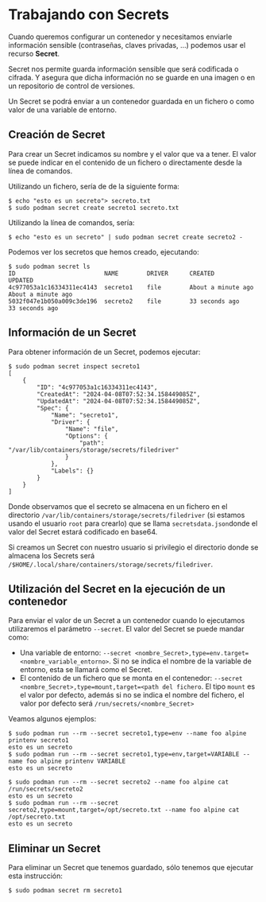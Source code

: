 # Trabajando con Secrets

Cuando queremos configurar un contenedor y necesitamos enviarle información sensible (contraseñas, claves privadas, ...) podemos usar el recurso **Secret**.

Secret nos permite guarda información sensible  que será codificada o cifrada. Y asegura que dicha información no se guarde en una imagen o en un repositorio de control de versiones.

Un Secret se podrá enviar a un contenedor guardada en un fichero o como valor de una variable de entorno.

## Creación de Secret

Para crear un Secret indicamos su nombre y el valor que va a tener. El valor se puede indicar en el contenido de un fichero o directamente desde la línea de comandos.

Utilizando un fichero, sería de de la siguiente forma:

```
$ echo "esto es un secreto"> secreto.txt
$ sudo podman secret create secreto1 secreto.txt
```

Utilizando la línea de comandos, sería:

```
$ echo "esto es un secreto" | sudo podman secret create secreto2 -
```

Podemos ver los secretos que hemos creado, ejecutando:

```
$ sudo podman secret ls
ID                         NAME        DRIVER      CREATED             UPDATED
4c977053a1c16334311ec4143  secreto1    file        About a minute ago  About a minute ago
5032f047e1b050a009c3de196  secreto2    file        33 seconds ago      33 seconds ago
```

## Información de un Secret

Para obtener información de un Secret, podemos ejecutar:

```
$ sudo podman secret inspect secreto1
[
    {
        "ID": "4c977053a1c16334311ec4143",
        "CreatedAt": "2024-04-08T07:52:34.158449085Z",
        "UpdatedAt": "2024-04-08T07:52:34.158449085Z",
        "Spec": {
            "Name": "secreto1",
            "Driver": {
                "Name": "file",
                "Options": {
                    "path": "/var/lib/containers/storage/secrets/filedriver"
                }
            },
            "Labels": {}
        }
    }
]
```

Donde observamos que el secreto se almacena en un fichero en el directorio `/var/lib/containers/storage/secrets/filedriver` (si estamos usando el usuario `root` para crearlo) que se llama `secretsdata.json`donde el valor del Secret estará codificado en base64.

Si creamos un Secret con nuestro usuario si privilegio el directorio donde se almacena los Secrets será `/$HOME/.local/share/containers/storage/secrets/filedriver`.

## Utilización del Secret en la ejecución de un contenedor

Para enviar el valor de un Secret a un contenedor cuando lo ejecutamos utilizaremos el parámetro `--secret`. El valor del Secret se puede mandar como:

* Una variable de entorno: `--secret <nombre_Secret>,type=env.target=<nombre_variable_entorno>`. Si no se indica el nombre de la variable de entorno, esta se llamará como el Secret.
* El contenido de un fichero que se monta en el contenedor: `--secret <nombre_Secret>,type=mount,target=<path del fichero`. El tipo `mount` es el valor por defecto, además si no se indica el nombre del fichero, el valor por defecto será `/run/secrets/<nombre_Secret>`

Veamos algunos ejemplos:

```
$ sudo podman run --rm --secret secreto1,type=env --name foo alpine printenv secreto1
esto es un secreto
$ sudo podman run --rm --secret secreto1,type=env,target=VARIABLE --name foo alpine printenv VARIABLE
esto es un secreto

$ sudo podman run --rm --secret secreto2 --name foo alpine cat /run/secrets/secreto2
esto es un secreto
$ sudo podman run --rm --secret secreto2,type=mount,target=/opt/secreto.txt --name foo alpine cat /opt/secreto.txt
esto es un secreto
```

## Eliminar un Secret

Para eliminar un Secret que tenemos guardado, sólo tenemos que ejecutar esta instrucción:

```
$ sudo podman secret rm secreto1
```